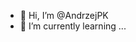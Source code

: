 - 👋 Hi, I’m @AndrzejPK
- 🌱 I’m currently learning ...

<!---
AndrzejPK/AndrzejPK is a ✨ special ✨ repository because its `README.md` (this file) appears on your GitHub profile.
You can click the Preview link to take a look at your changes.
--->
